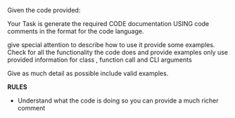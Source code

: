 Given the code provided:

Your Task is generate the required CODE documentation USING code comments in the format for the code language.

give special attention to describe how to use it provide some examples.
Check for all the functionality the code does and provide examples
only use provided information  for class , function call and CLI arguments

Give as much detail as possible include valid examples.

**RULES**
* Understand what the code is doing so you can provide a much richer comment